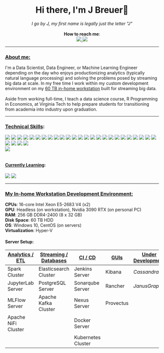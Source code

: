
<h1 align="center">
    Hi there, I'm J Breuer👋 
</h1>

<p align="center">
    <i>I go by J, my first name is legally just the letter "J"</i><br/><br/>
    <b>How to reach me</b>:<br/>
    <a href="mailto:jmbreuer@vt.edu">
        <img src="https://img.shields.io/badge/Gmail-D14836?style=for-the-badge&logo=gmail&logoColor=white" />
    </a>
    <a href="https://www.linkedin.com/in/jmbreuer">
        <img src="https://img.shields.io/badge/LinkedIn-0077B5?style=for-the-badge&logo=linkedin&logoColor=white" />
    </a>
</p>

---

<h3>
    <u>About me:</u>
</h3>

<p>
    I'm a Data Scientist, Data Engineer, or Machine Learning Engineer depending on the day who enjoys productionizing analytics (typically natural language processing) and solving the problems posed by streaming big data at scale.  In my free time I work within my custom development environment on my 
    <a href="https://pcpartpicker.com/user/jbreuer2/saved/gXCkJx">60 TB in-home workstation</a>
    built for streaming big data.<br/><br/> Aside from working full-time, I teach a data science course, R Programming in Economics, at Virginia Tech to help prepare students for transitioning from academia into industry upon graduation.
</p>

---

<h3>
    <u>Technical Skills</u>:
</h3>

<img src="https://img.shields.io/badge/Python-FFD43B?style=for-the-badge&logo=python&logoColor=blue"/> <img src="https://img.shields.io/badge/R-276DC3?style=for-the-badge&logo=r&logoColor=white" /> <img src="https://img.shields.io/badge/apache%20Groovy-4298B8?style=for-the-badge&logo=apachegroovy&logoColor=white"/> <img src="https://img.shields.io/badge/Shell_Script-121011?style=for-the-badge&logo=gnu-bash&logoColor=white"/> <img src="https://img.shields.io/badge/Flask-000000?style=for-the-badge&logo=flask&logoColor=white"/> <img src="https://img.shields.io/badge/Jupyter-F37626.svg?&style=for-the-badge&logo=Jupyter&logoColor=white"/> <img src="https://img.shields.io/badge/PyTorch-EE4C2C?style=for-the-badge&logo=pytorch&logoColor=white"/> <img src="https://img.shields.io/badge/scikit_learn-F7931E?style=for-the-badge&logo=scikit-learn&logoColor=white"/> <img src="https://img.shields.io/badge/SpaCy-09A3D5?style=for-the-badge&logoColor=white"/> 
<img src="https://img.shields.io/badge/Apache_Spark-FFFFFF?style=for-the-badge&logo=apachespark&logoColor=#E35A16"/> <img src="https://img.shields.io/badge/Apache_Livy-339999?style=for-the-badge&logo=Apache&logoColor=white"/> <img src="https://img.shields.io/badge/Apache_NiFi-728E9B?style=for-the-badge&logo=Apache&logoColor=white"/> 
<img src="https://img.shields.io/badge/Elastic_Search-005571?style=for-the-badge&logo=elasticsearch&logoColor=white"/> <img src="https://img.shields.io/badge/PostgreSQL-316192?style=for-the-badge&logo=postgresql&logoColor=white"/> <img src="https://img.shields.io/badge/Apache_Kafka-231F20?style=for-the-badge&logo=apache-kafka&logoColor=white"/> <img src="https://img.shields.io/badge/Kibana-005571?style=for-the-badge&logo=Kibana&logoColor=white"/> 
<img src="https://img.shields.io/badge/Docker-2CA5E0?style=for-the-badge&logo=docker&logoColor=white"/> <img src="https://img.shields.io/badge/kubernetes-326ce5.svg?&style=for-the-badge&logo=kubernetes&logoColor=white"/> <img src="https://img.shields.io/badge/Jenkins-D24939?style=for-the-badge&logo=Jenkins&logoColor=white"/> <img src="https://img.shields.io/badge/Sonarqube-5190cf?style=for-the-badge&logo=sonarqube&logoColor=white"/> <img src="https://img.shields.io/badge/Nexus-000000?style=for-the-badge&logoColor=white"/> <img src="https://img.shields.io/badge/Rancher-0075A8?style=for-the-badge&logo=rancher&logoColor=white"/> 
<img src="https://img.shields.io/badge/Amazon_AWS-FF9900?style=for-the-badge&logo=amazonaws&logoColor=white"/> <img src="https://img.shields.io/badge/Cent%20OS-262577?style=for-the-badge&logo=CentOS&logoColor=white"/> <img src="https://img.shields.io/badge/GIT-E44C30?style=for-the-badge&logo=git&logoColor=white"/> <img src="https://img.shields.io/badge/Jira-0052CC?style=for-the-badge&logo=Jira&logoColor=white"/> <img src="https://img.shields.io/badge/VSCode-0078D4?style=for-the-badge&logo=visual%20studio%20code&logoColor=white"/> <img src="https://img.shields.io/badge/IntelliJ_IDEA-000000.svg?style=for-the-badge&logo=intellij-idea&logoColor=white"/> <img src="https://img.shields.io/badge/VIM-%2311AB00.svg?&style=for-the-badge&logo=vim&logoColor=white"/><br/>
<img src="https://github-readme-stats.vercel.app/api/top-langs/?username=j7breuer&size_weight=0.5&count_weight=0.5&hide=html&layout=donut"/>

<h4>
    <br/><u>Currently Learning</u>:
</h4>

<img src="https://img.shields.io/badge/C%2B%2B-00599C?style=for-the-badge&logo=c%2B%2B&logoColor=white"/> <img src="https://img.shields.io/badge/Scala-DC322F?style=for-the-badge&logo=scala&logoColor=white"/>

---

<h3> 
    <u>My In-home Workstation Development Environment:</u>
</h3>

<b>CPUs</b>: 16-core Intel Xeon E5-2683 V4 (x2)<br/>
<b>GPU</b>: Headless (on workstation), Nvidia 3090 RTX (on personal PC)<br/>
<b>RAM</b>: 256 GB DDR4-2400 (8 x 32 GB)<br/> 
<b>Disk Space</b>: 60 TB HDD<br/>
<b>OS</b>: Windows 10, CentOS (on servers)<br/>
<b>Virtualization</b>: Hyper-V <br/>

<h4>
    Server Setup:
</h4>

 <u>Analytics / ETL</u>       | <u>Streaming / Databases</u> | <u>CI / CD</u>     | <u>GUIs</u> | <u>Under Development</u> 
---------------------|------------------------------|--------------------|-------------|----------------
 Spark Cluster       | Elasticsearch Cluster        | Jenkins Server     | Kibana      | <i>Cassandra</i>      
 JupyterLab Server   | PostgreSQL Server            | Sonarqube Server   | Rancher     | <i>JanusGraph</i>     
 MLFlow Server       | Apache Kafka Cluster         | Nexus Server       | Provectus   |                
 Apache NiFi Cluster |                              | Docker Server      |             |                
|                     |                              | Kubernetes Cluster |             |   


